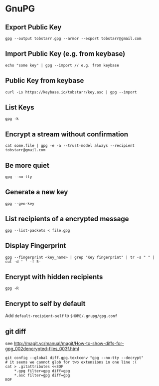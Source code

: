 # GnuPG

## Export Public Key

	gpg --output tobstarr.gpg --armor --export tobstarr@gmail.com

## Import Public Key (e.g. from keybase)

	echo "some key" | gpg --import // e.g. from keybase

## Public Key from keybase

	curl -Ls https://keybase.io/tobstarr/key.asc | gpg --import

## List Keys

	gpg -k

## Encrypt a stream without confirmation

	cat some.file | gpg -e -a --trust-model always --recipient tobstarr@gmail.com

## Be more quiet
	
	gpg --no-tty

## Generate a new key

	gpg --gen-key

## List recipients of a encrypted message

	gpg --list-packets < file.gpg

## Display Fingerprint

	gpg --fingerprint <key_name> | grep "Key fingerprint" | tr -s " " | cut -d ' ' -f 5-

## Encrypt with hidden recipients

	gpg -R 

## Encrypt to self by default

Add `default-recipient-self` to `$HOME/.gnupg/gpg.conf`

## git diff

see http://magit.vc/manual/magit/How-to-show-diffs-for-gpg_002dencrypted-files_003f.html

	git config --global diff.gpg.textconv "gpg --no-tty --decrypt"
	# it seems we cannot glob for two extensions in one line :(
	cat > .gitattributes <<EOF
		*.gpg filter=gpg diff=gpg
		*.asc filter=gpg diff=gpg
	EOF
